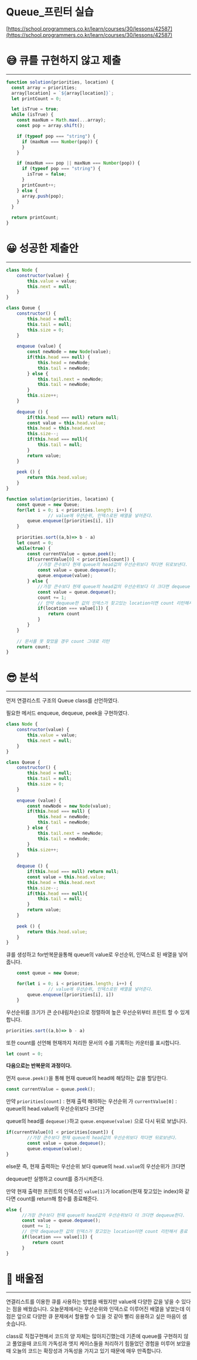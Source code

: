 # Queue_프린터 실습

[https://school.programmers.co.kr/learn/courses/30/lessons/42587](https://school.programmers.co.kr/learn/courses/30/lessons/42587)

# 😅 **큐를 규현하지 않고 제출**

---

```jsx
function solution(priorities, location) {
  const array = priorities;
  array[location] = `${array[location]}`;
  let printCount = 0;

  let isTrue = true;
  while (isTrue) {
    const maxNum = Math.max(...array);
    const pop = array.shift();

    if (typeof pop === "string") {
      if (maxNum === Number(pop)) {
      }
    }

    if (maxNum === pop || maxNum === Number(pop)) {
      if (typeof pop === "string") {
        isTrue = false;
      }
      printCount++;
    } else {
      array.push(pop);
    }
  }

  return printCount;
}
```

# **😀 성공한** 제출안

---

```jsx
class Node {
    constructor(value) {
        this.value = value;
        this.next = null;
    }
}

class Queue {
    constructor() {
        this.head = null;
        this.tail = null;
        this.size = 0;
    }
    
    enqueue (value) {
        const newNode = new Node(value);
        if(this.head === null) {
            this.head = newNode;
            this.tail = newNode;
        } else {
            this.tail.next = newNode;
            this.tail = newNode;
        }
        this.size++;
    }
    
    dequeue () {
        if(this.head === null) return null;
        const value = this.head.value;
        this.head = this.head.next
        this.size--;
        if(this.head === null){
            this.tail = null;
        }
        return value;
    }
    
    peek () {
        return this.head.value;
    }
}

function solution(priorities, location) {
    const queue = new Queue;
    for(let i = 0; i < priorities.length; i++) {
				// value에 우선순위, 인덱스로된 배열을 넣어준다.
        queue.enqueue([priorities[i], i])
    }
    
    priorities.sort((a,b)=> b - a)
    let count = 0;
    while(true) {
        const currentValue = queue.peek();
        if(currentValue[0] < priorities[count]) {
            //가장 큰수보다 현재 queue의 head값의 우선순위보다 작다면 뒤로보낸다.
            const value = queue.dequeue();
            queue.enqueue(value);
        } else {
            //가장 큰수보다 현재 queue의 head값의 우선순위보다 더 크다면 dequeue한다.
            const value = queue.dequeue();
            count += 1;
            // 만약 dequeue한 값의 인덱스가 찾고있는 location이면 count 리턴해서 종료
            if(location === value[1]) {
                return count
            }
        }
    }
    
    // 문서를 못 찾았을 경우 count 그대로 리턴
    return count;
}
```

# 😎 **분석**

---

먼저 연결리스트 구조의 Queue class를 선언하였다.

필요한 메서드 enqueue, dequeue, peek을 구현하였다.

```jsx
class Node {
    constructor(value) {
        this.value = value;
        this.next = null;
    }
}

class Queue {
    constructor() {
        this.head = null;
        this.tail = null;
        this.size = 0;
    }
    
    enqueue (value) {
        const newNode = new Node(value);
        if(this.head === null) {
            this.head = newNode;
            this.tail = newNode;
        } else {
            this.tail.next = newNode;
            this.tail = newNode;
        }
        this.size++;
    }
    
    dequeue () {
        if(this.head === null) return null;
        const value = this.head.value;
        this.head = this.head.next
        this.size--;
        if(this.head === null){
            this.tail = null;
        }
        return value;
    }
    
    peek () {
        return this.head.value;
    }
}
```

큐를 생성하고 for반복문을통해 queue의 value로 우선순위, 인덱스로 된 배열을 넣어줍니다.

```jsx
    const queue = new Queue;

    for(let i = 0; i < priorities.length; i++) {
				// value에 우선순위, 인덱스로된 배열을 넣어준다.
        queue.enqueue([priorities[i], i])
    }
```

우선순위를 크기가 큰 순(내림차순)으로 정렬하여 높은 우선순위부터 프린트 할 수 있게 합니다.

```jsx
priorities.sort((a,b)=> b - a)
```

또한 count를 선언해 현재까지 처리한 문서의 수를 기록하는 카운터를 표시합니다.

```jsx
let count = 0;
```

**다음으로는 반복문의 과정이다.**

먼저 `queue.peek()`을 통해 현재 queue의 head에 해당하는 값을 할당한다.

```jsx
const currentValue = queue.peek();
```

만약 `priorities[count]` : 현재 출력 해야하는 우선순위 가 `currentValue[0]` : queue의 head.value의 우선순위보다 크다면

queue의 head를 `dequeue()`하고 `queue.enqueue(value)` 으로 다시 뒤로 보냅니다.

```jsx
if(currentValue[0] < priorities[count]) {
		//가장 큰수보다 현재 queue의 head값의 우선순위보다 작다면 뒤로보낸다.
		const value = queue.dequeue();
		queue.enqueue(value);
} 
```

else문 즉, 현재 출력하는 우선순위 보다 queue의 `head.value`의 우선순위가 크다면

dequeue만 실행하고 count를 증가시켜준다.

만약 현재 출력한 프린트의 인덱스인 `value[1]`가 location(현재 찾고있는 index)와 같다면 count를 return해 함수를 종료해준다.

```jsx
else {
	  //가장 큰수보다 현재 queue의 head값의 우선순위보다 더 크다면 dequeue한다.
	  const value = queue.dequeue();
	  count += 1;
	  // 만약 dequeue한 값의 인덱스가 찾고있는 location이면 count 리턴해서 종료
	  if(location === value[1]) {
	      return count
	  }
}
```

# 🤔 **배울점**

---

연결리스트를 이용한 큐를 사용하는 방법을 배웠지만 value에 다양한 값을 넣을 수 있다는 점을 배웠습니다. 오늘문제에서는 우선순위와 인덱스로 이루어진 배열을 넣었는데 이 점은 앞으로 다양한 큐 문제에서 할용할 수 있을 것 같아 빨리 응용하고 싶은 마음이 샘솟습니다.

class로 직접구현해서 코드의 양 자체는 많아지긴했는데 기존에 queue를 구현하지 않고 풀었을때 코드의 가독성과 엣지 케이스들을 처리하기 힘들었던 경험을 미루어 보았을 때 오늘의 코드는 확장성과 가독성을 가지고 있기 때문에 매우 만족합니다.